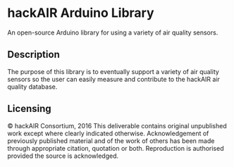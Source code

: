 # hackAIR Arduino Library
An open-source Arduino library for using a variety of air quality sensors.

## Description
The purpose of this library is to eventually support a variety of
air quality sensors so the user can easily measure and contribute
to the hackAIR air quality database.

## Licensing
© hackAIR Consortium, 2016
This deliverable contains original unpublished work except
where clearly indicated otherwise. Acknowledgement of previously
published material and of the work of others has been made through
appropriate citation, quotation or both.
Reproduction is authorised provided the source is acknowledged.